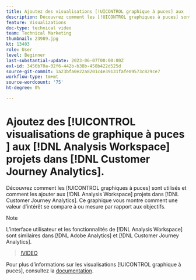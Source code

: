 ```yaml
---
title: Ajoutez des visualisations [!UICONTROL graphique à puces] aux  [!DNL Analysis Workspace] projets
description: Découvrez comment les [!UICONTROL graphiques à puces] sont utilisés et comment les ajouter aux  [!DNL Analysis Workspace] projets dans [!DNL Customer Journey Analytics].
feature: Visualizations
doc-type: technical video
team: Technical Marketing
thumbnail: 23989.jpg
kt: 13403
role: User
level: Beginner
last-substantial-update: 2023-06-07T00:00:00Z
exl-id: 3456b70a-02f6-442b-b38b-458b422d525d
source-git-commit: 1a23bfa0e22a8201c4e39131fafe09573c829ce7
workflow-type: tm+mt
source-wordcount: '75'
ht-degree: 0%

---
```


# Ajoutez des [!UICONTROL &#x200B; visualisations de graphique à puces &#x200B;] aux [!DNL Analysis Workspace] projets dans [!DNL Customer Journey Analytics].

Découvrez comment les [!UICONTROL graphiques à puces] sont utilisés et comment les ajouter aux [!DNL Analysis Workspace] projets dans [!DNL Customer Journey Analytics]. Ce graphique vous montre comment une valeur d’intérêt se compare à ou mesure par rapport aux objectifs.

>[!NOTE]
>
>L’interface utilisateur et les fonctionnalités de [!DNL Analysis Workspace] sont similaires dans [!DNL Adobe Analytics] et [!DNL Customer Journey Analytics].

>[!VIDEO](https://video.tv.adobe.com/v/23989/?quality=12&learn=on)

Pour plus d’informations sur les visualisations [!UICONTROL graphique à puces], consultez la [documentation](https://experienceleague.adobe.com/docs/analytics-platform/using/cja-workspace/visualizations/bullet-graph.html?lang=fr).
